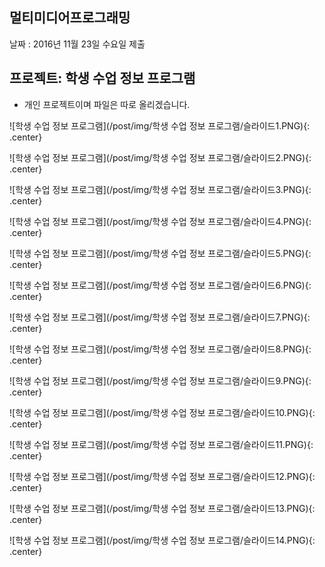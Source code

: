 ﻿---
layout: default
---

## 멀티미디어프로그래밍

날짜 : 2016년 11월 23일 수요일 제출

## 프로젝트: 학생 수업 정보 프로그램

- 개인 프로젝트이며 파일은 따로 올리겠습니다.


![학생 수업 정보 프로그램](/post/img/학생 수업 정보 프로그램/슬라이드1.PNG){: .center}

![학생 수업 정보 프로그램](/post/img/학생 수업 정보 프로그램/슬라이드2.PNG){: .center}

![학생 수업 정보 프로그램](/post/img/학생 수업 정보 프로그램/슬라이드3.PNG){: .center}

![학생 수업 정보 프로그램](/post/img/학생 수업 정보 프로그램/슬라이드4.PNG){: .center}

![학생 수업 정보 프로그램](/post/img/학생 수업 정보 프로그램/슬라이드5.PNG){: .center}

![학생 수업 정보 프로그램](/post/img/학생 수업 정보 프로그램/슬라이드6.PNG){: .center}

![학생 수업 정보 프로그램](/post/img/학생 수업 정보 프로그램/슬라이드7.PNG){: .center}

![학생 수업 정보 프로그램](/post/img/학생 수업 정보 프로그램/슬라이드8.PNG){: .center}

![학생 수업 정보 프로그램](/post/img/학생 수업 정보 프로그램/슬라이드9.PNG){: .center}

![학생 수업 정보 프로그램](/post/img/학생 수업 정보 프로그램/슬라이드10.PNG){: .center}

![학생 수업 정보 프로그램](/post/img/학생 수업 정보 프로그램/슬라이드11.PNG){: .center}

![학생 수업 정보 프로그램](/post/img/학생 수업 정보 프로그램/슬라이드12.PNG){: .center}

![학생 수업 정보 프로그램](/post/img/학생 수업 정보 프로그램/슬라이드13.PNG){: .center}

![학생 수업 정보 프로그램](/post/img/학생 수업 정보 프로그램/슬라이드14.PNG){: .center}
